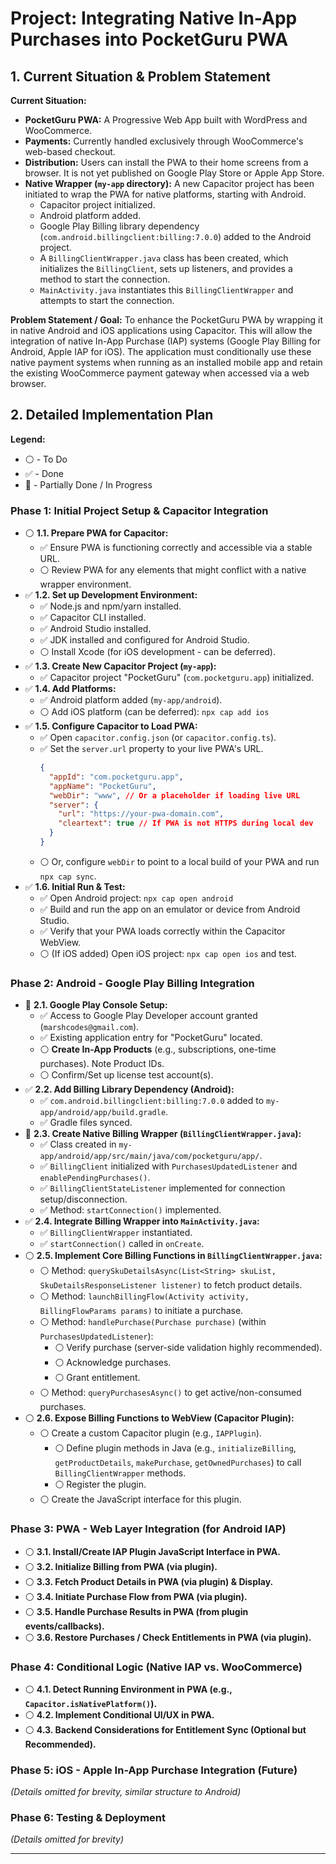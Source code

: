 # Project: Integrating Native In-App Purchases into PocketGuru PWA

## 1. Current Situation & Problem Statement
 
**Current Situation:**
*   **PocketGuru PWA:** A Progressive Web App built with WordPress and WooCommerce.
*   **Payments:** Currently handled exclusively through WooCommerce's web-based checkout.
*   **Distribution:** Users can install the PWA to their home screens from a browser. It is not yet published on Google Play Store or Apple App Store.
*   **Native Wrapper (`my-app` directory):** A new Capacitor project has been initiated to wrap the PWA for native platforms, starting with Android.
    *   Capacitor project initialized.
    *   Android platform added.
    *   Google Play Billing library dependency (`com.android.billingclient:billing:7.0.0`) added to the Android project.
    *   A `BillingClientWrapper.java` class has been created, which initializes the `BillingClient`, sets up listeners, and provides a method to start the connection.
    *   `MainActivity.java` instantiates this `BillingClientWrapper` and attempts to start the connection.

**Problem Statement / Goal:**
To enhance the PocketGuru PWA by wrapping it in native Android and iOS applications using Capacitor. This will allow the integration of native In-App Purchase (IAP) systems (Google Play Billing for Android, Apple IAP for iOS). The application must conditionally use these native payment systems when running as an installed mobile app and retain the existing WooCommerce payment gateway when accessed via a web browser.

## 2. Detailed Implementation Plan

**Legend:**
*   ⚪️ - To Do
*   ✅ - Done
*   🚧 - Partially Done / In Progress

### Phase 1: Initial Project Setup & Capacitor Integration

*   ⚪️ **1.1. Prepare PWA for Capacitor:**
    *   ✅ Ensure PWA is functioning correctly and accessible via a stable URL.
    *   ⚪️ Review PWA for any elements that might conflict with a native wrapper environment.
*   ✅ **1.2. Set up Development Environment:**
    *   ✅ Node.js and npm/yarn installed.
    *   ✅ Capacitor CLI installed.
    *   ✅ Android Studio installed.
    *   ✅ JDK installed and configured for Android Studio.
    *   ⚪️ Install Xcode (for iOS development - can be deferred).
*   ✅ **1.3. Create New Capacitor Project (`my-app`):**
    *   ✅ Capacitor project "PocketGuru" (`com.pocketguru.app`) initialized.
*   ✅ **1.4. Add Platforms:**
    *   ✅ Android platform added (`my-app/android`).
    *   ⚪️ Add iOS platform (can be deferred): `npx cap add ios`
*   ✅ **1.5. Configure Capacitor to Load PWA:**
    *   ✅ Open `capacitor.config.json` (or `capacitor.config.ts`).
    *   ✅ Set the `server.url` property to your live PWA's URL.
        ```json
        {
          "appId": "com.pocketguru.app",
          "appName": "PocketGuru",
          "webDir": "www", // Or a placeholder if loading live URL
          "server": {
            "url": "https://your-pwa-domain.com",
            "cleartext": true // If PWA is not HTTPS during local dev
          }
        }
        ```
    *   ⚪️ Or, configure `webDir` to point to a local build of your PWA and run `npx cap sync`.
*   ✅ **1.6. Initial Run & Test:**
    *   ✅ Open Android project: `npx cap open android`
    *   ✅ Build and run the app on an emulator or device from Android Studio.
    *   ✅ Verify that your PWA loads correctly within the Capacitor WebView.
    *   ⚪️ (If iOS added) Open iOS project: `npx cap open ios` and test.

### Phase 2: Android - Google Play Billing Integration

*   🚧 **2.1. Google Play Console Setup:**
    *   ✅ Access to Google Play Developer account granted (`marshcodes@gmail.com`).
    *   ✅ Existing application entry for "PocketGuru" located.
    *   ⚪️ **Create In-App Products** (e.g., subscriptions, one-time purchases). Note Product IDs.
    *   ⚪️ Confirm/Set up license test account(s).
*   ✅ **2.2. Add Billing Library Dependency (Android):**
    *   ✅ `com.android.billingclient:billing:7.0.0` added to `my-app/android/app/build.gradle`.
    *   ✅ Gradle files synced.
*   🚧 **2.3. Create Native Billing Wrapper (`BillingClientWrapper.java`):**
    *   ✅ Class created in `my-app/android/app/src/main/java/com/pocketguru/app/`.
    *   ✅ `BillingClient` initialized with `PurchasesUpdatedListener` and `enablePendingPurchases()`.
    *   ✅ `BillingClientStateListener` implemented for connection setup/disconnection.
    *   ✅ Method: `startConnection()` implemented.
*   ✅ **2.4. Integrate Billing Wrapper into `MainActivity.java`:**
    *   ✅ `BillingClientWrapper` instantiated.
    *   ✅ `startConnection()` called in `onCreate`.
*   ⚪️ **2.5. Implement Core Billing Functions in `BillingClientWrapper.java`:**
    *   ⚪️ Method: `querySkuDetailsAsync(List<String> skuList, SkuDetailsResponseListener listener)` to fetch product details.
    *   ⚪️ Method: `launchBillingFlow(Activity activity, BillingFlowParams params)` to initiate a purchase.
    *   ⚪️ Method: `handlePurchase(Purchase purchase)` (within `PurchasesUpdatedListener`):
        *   ⚪️ Verify purchase (server-side validation highly recommended).
        *   ⚪️ Acknowledge purchases.
        *   ⚪️ Grant entitlement.
    *   ⚪️ Method: `queryPurchasesAsync()` to get active/non-consumed purchases.
*   ⚪️ **2.6. Expose Billing Functions to WebView (Capacitor Plugin):**
    *   ⚪️ Create a custom Capacitor plugin (e.g., `IAPPlugin`).
        *   ⚪️ Define plugin methods in Java (e.g., `initializeBilling`, `getProductDetails`, `makePurchase`, `getOwnedPurchases`) to call `BillingClientWrapper` methods.
        *   ⚪️ Register the plugin.
    *   ⚪️ Create the JavaScript interface for this plugin.

### Phase 3: PWA - Web Layer Integration (for Android IAP)

*   ⚪️ **3.1. Install/Create IAP Plugin JavaScript Interface in PWA.**
*   ⚪️ **3.2. Initialize Billing from PWA (via plugin).**
*   ⚪️ **3.3. Fetch Product Details in PWA (via plugin) & Display.**
*   ⚪️ **3.4. Initiate Purchase Flow from PWA (via plugin).**
*   ⚪️ **3.5. Handle Purchase Results in PWA (from plugin events/callbacks).**
*   ⚪️ **3.6. Restore Purchases / Check Entitlements in PWA (via plugin).**

### Phase 4: Conditional Logic (Native IAP vs. WooCommerce)

*   ⚪️ **4.1. Detect Running Environment in PWA (e.g., `Capacitor.isNativePlatform()`).**
*   ⚪️ **4.2. Implement Conditional UI/UX in PWA.**
*   ⚪️ **4.3. Backend Considerations for Entitlement Sync (Optional but Recommended).**

### Phase 5: iOS - Apple In-App Purchase Integration (Future)
*(Details omitted for brevity, similar structure to Android)*

### Phase 6: Testing & Deployment
*(Details omitted for brevity)*

---